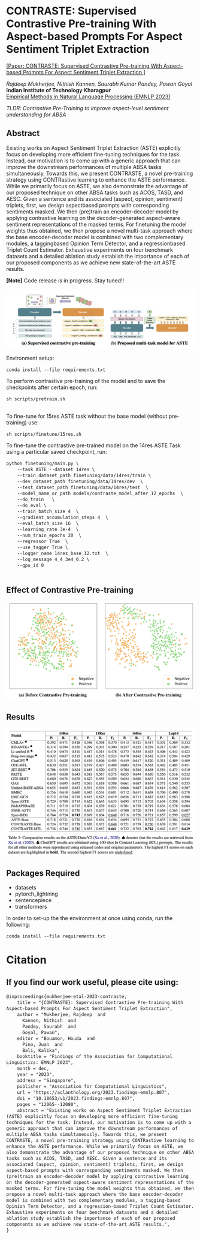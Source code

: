 # CONTRASTE: Supervised Contrastive Pre-training With Aspect-based Prompts For Aspect Sentiment Triplet Extraction
[[Paper: CONTRASTE: Supervised Contrastive Pre-training With Aspect-based Prompts For Aspect Sentiment Triplet Extraction ]](https://aclanthology.org/2023.findings-emnlp.807.pdf)

*Rajdeep Mukherjee, Nithish Kannen, Saurabh Kumar Pandey, Pawan Goyal* \
**Indian Institute of Technology Kharagpur** \
[Empirical Methods in Natural Language Processing (EMNLP 2023)](https://2023.emnlp.org/)


*TLDR: Contrastive Pre-Training to improve aspect-level sentiment understanding for ABSA*

## Abstract

Existing works on Aspect Sentiment Triplet
Extraction (ASTE) explicitly focus on developing more efficient fine-tuning techniques for
the task. Instead, our motivation is to come up
with a generic approach that can improve the
downstream performances of multiple ABSA
tasks simultaneously. Towards this, we present
CONTRASTE, a novel pre-training strategy
using CONTRastive learning to enhance the
ASTE performance. While we primarily focus on ASTE, we also demonstrate the advantage of our proposed technique on other ABSA
tasks such as ACOS, TASD, and AESC. Given
a sentence and its associated (aspect, opinion, sentiment) triplets, first, we design aspectbased prompts with corresponding sentiments
masked. We then (pre)train an encoder-decoder
model by applying contrastive learning on the
decoder-generated aspect-aware sentiment representations of the masked terms. For finetuning the model weights thus obtained, we
then propose a novel multi-task approach where
the base encoder-decoder model is combined
with two complementary modules, a taggingbased Opinion Term Detector, and a regressionbased Triplet Count Estimator. Exhaustive experiments on four benchmark datasets and a detailed ablation study establish the importance of
each of our proposed components as we achieve
new state-of-the-art ASTE results.

**[Note]** Code release is in progress. Stay tuned!!

![Alt text](https://github.com/nitkannen/CONTRASTE/blob/main/figures/CONTRASTE.png)


Environment setup:

```
conda install --file requirements.txt
```

To perform contrastive pre-training of the model and to save the checkpoints after certain epoch, run:

```
sh scripts/pretrain.sh
     
 ```

To fine-tune for 15res ASTE task without the base model (without pre-training) use:
 
 ```
sh scripts/finetune/15res.sh
 
 ```

To fine-tune the contrastive pre-trained model on the 14res ASTE Task using a particular saved checkpoint, run:
 
 ```
python finetuning/main.py \
     --task ASTE --dataset 14res \
     --train_dataset_path finetuning/data/14res/train \
     --dev_dataset_path finetuning/data/14res/dev  \
     --test_dataset_path finetuning/data/14res/test  \
     --model_name_or_path models/contraste_model_after_12_epochs  \
     --do_train   \
     --do_eval \
     --train_batch_size 4  \
     --gradient_accumulation_steps 4  \
     --eval_batch_size 16  \
     --learning_rate 3e-4  \
     --num_train_epochs 20  \
     --regressor True  \
     --use_tagger True \
     --logger_name 14res_base_12.txt  \
     --log_message 4_4_3e4_0.2 \
     --gpu_id 0
     
 ```

 ## Effect of Contrastive Pre-training

 ![Alt text](https://github.com/nitkannen/CONTRASTE/blob/main/figures/viz_contrast_plot.png)

 ## Results
 ![Alt text](https://github.com/nitkannen/CONTRASTE/blob/main/figures/table_results.png)

 
  ## Packages Required
  
  * datasets
  * pytorch_lightning
  * sentencepiece
  * transformers

In order to set-up the the environment at once using conda, run the following:

```
conda install --file requirements.txt
```

# Citation

## If you find our work useful, please cite using:
```
@inproceedings{mukherjee-etal-2023-contraste,
    title = "{CONTRASTE}: Supervised Contrastive Pre-training With Aspect-based Prompts For Aspect Sentiment Triplet Extraction",
    author = "Mukherjee, Rajdeep  and
      Kannen, Nithish  and
      Pandey, Saurabh  and
      Goyal, Pawan",
    editor = "Bouamor, Houda  and
      Pino, Juan  and
      Bali, Kalika",
    booktitle = "Findings of the Association for Computational Linguistics: EMNLP 2023",
    month = dec,
    year = "2023",
    address = "Singapore",
    publisher = "Association for Computational Linguistics",
    url = "https://aclanthology.org/2023.findings-emnlp.807",
    doi = "10.18653/v1/2023.findings-emnlp.807",
    pages = "12065--12080",
    abstract = "Existing works on Aspect Sentiment Triplet Extraction (ASTE) explicitly focus on developing more efficient fine-tuning techniques for the task. Instead, our motivation is to come up with a generic approach that can improve the downstream performances of multiple ABSA tasks simultaneously. Towards this, we present CONTRASTE, a novel pre-training strategy using CONTRastive learning to enhance the ASTE performance. While we primarily focus on ASTE, we also demonstrate the advantage of our proposed technique on other ABSA tasks such as ACOS, TASD, and AESC. Given a sentence and its associated (aspect, opinion, sentiment) triplets, first, we design aspect-based prompts with corresponding sentiments masked. We then (pre)train an encoder-decoder model by applying contrastive learning on the decoder-generated aspect-aware sentiment representations of the masked terms. For fine-tuning the model weights thus obtained, we then propose a novel multi-task approach where the base encoder-decoder model is combined with two complementary modules, a tagging-based Opinion Term Detector, and a regression-based Triplet Count Estimator. Exhaustive experiments on four benchmark datasets and a detailed ablation study establish the importance of each of our proposed components as we achieve new state-of-the-art ASTE results.",
}
```
